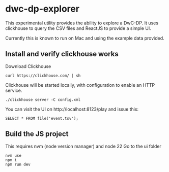 # dwc-dp-explorer

This experimental utility provides the ability to explore a DwC-DP. It uses clickhouse to query the CSV files and ReactJS to provide a simple UI.

Currently this is known to run on Mac and using the example data provided.

## Install and verify clickhouse works

Download Clickhouse
```
curl https://clickhouse.com/ | sh
```

Clickhouse will be started locally, with configuration to enable an HTTP service.
```
./clickhouse server -C config.xml
``` 

You can visit the UI on http://localhost:8123/play and issue this:
```
SELECT * FROM file('event.tsv');
```

## Build the JS project 
This requires nvm (node version manager) and node 22
Go to the ui folder
``` 
nvm use
npm i
npm run dev
```

